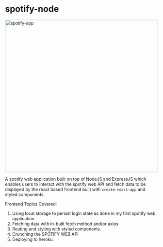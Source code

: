 # spotify-node

<img src="https://i.pinimg.com/564x/95/dc/cd/95dccdfab26187f30e198a3f2f5137fb.jpg" alt="spotify-app" width="100%" height="500px" objectFit="cover" objectPosition="center" />

A spotify web application built on top of NodeJS and ExpressJS which enables users to interact with the spotify web API and fetch data to be displayed by the react based frontend built with `create-react-app` and styled components.

Frontend Topics Covered:

1. Using local storage to persist login state as done in my first spotify web application.
2. Fetching data with in-built fetch method and/or axios
3. Routing and styling with styled components.
4. Crunching the SPOTIFY WEB API
5. Deploying to heroku.
